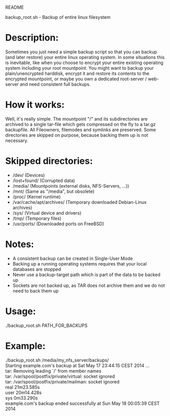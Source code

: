 README

backup_root.sh - Backup of entire linux filesystem

Description:
============
Sometimes you just need a simple backup script so that you can backup (and later restore) your entire linux operating system. In some situations this is inevitable, like when you choose to encrypt your entire existing operating system including your root mountpoint. You might want to backup your plain/unencrypted harddisk, encrypt it and restore its contents to the encrypted mountpoint, or maybe you own a dedicated root-server / web-server and need consistent full backups. 

How it works:
=============
Well, it's really simple. The mountpoint "/" and its subdirectories are archived to a single tar-file which gets compressed on the fly to a tar.gz backupfile. All Fileowners, filemodes and symlinks are preserved. Some directories are skipped on purpose, because backing them up is not necessary.

Skipped directories:
====================
- /dev/                     (Devices)
- /lost+found/              (Corrupted data)
- /media/                   (Mountpoints (external disks, NFS-Servers, ...))
- /mnt/                     (Same as "/media", but obsolete)
- /proc/                    (Kernel runtime)
- /var/cache/apt/archives/  (Temporary downloaded Debian-Linux archives)
- /sys/                     (Virtual device and drivers)
- /tmp/                     (Temporary files)
- /usr/ports/               (Downloaded ports on FreeBSD)

Notes:
======
  - A consistent backup can be created in Single-User Mode
  - Backing up a running operating systems requires that your local databases are stopped
  - Never use a backup-target path which is part of the data to be backed up
  - Sockets are not backed up, as TAR does not archive them and we do not need to back them up

Usage:
======
./backup_root.sh PATH_FOR_BACKUPS

Example:
========
./backup_root.sh /media/my_nfs_server/backups/  
Starting example.com's backup at Sat May 17 23:44:15 CEST 2014 ...  
tar: Removing leading `/' from member names  
tar: /var/spool/postfix/private/virtual: socket ignored  
tar: /var/spool/postfix/private/mailman: socket ignored  
real	21m23.585s  
user	20m14.428s  
sys	0m33.290s  
example.com's backup ended successfully at Sun May 18 00:05:39 CEST 2014  

